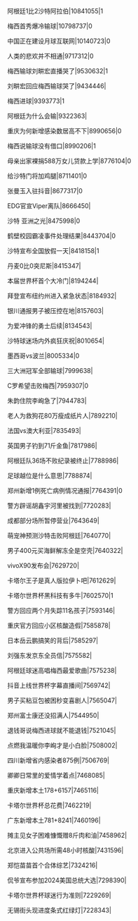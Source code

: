 阿根廷1比2沙特阿拉伯|10841055|1

梅西首秀爆冷输球|10798737|0

中国正在建设月球互联网|10140723|0

人类的悲欢并不相通|9717312|0

梅西输球刘畊宏直播哭了|9530632|1

刘畊宏回应梅西输球哭了|9434446|

梅西进球|9393773|1

阿根廷为什么会输|9322363|

重庆为何新增感染数居高不下|8990656|0

梅西说输球没有借口|8990206|1

母亲出家裸捐588万女儿贷款上学|8776104|0

给沙特门将加鸡腿|8711401|0

张曼玉入驻抖音|8677317|0

EDG官宣Viper离队|8666450|

沙特 亚洲之光|8475998|0

鹤壁校园霸凌事件处理结果|8443704|0

沙特宣布全国放假一天|8418158|1

丹麦0比0突尼斯|8415347|

本届世界杯首个大冷门|8194244|

拜登宣布纽约州进入紧急状态|8184932|

银川通报男子被压控在地|8157603|

为爱冲锋的勇士后续|8134543|

沙特球迷场内外疯狂庆祝|8010654|

墨西哥vs波兰|8005334|0

三大洲冠军全部输球|7999638|

C罗希望击败梅西|7959307|0

朱韵住院李峋急了|7944783|

老人为救狗花80万瘦成纸片人|7892210|

法国vs澳大利亚|7835493|

英国男子钓到71斤金鱼|7817986|

阿根廷队36场不败纪录被终止|7788986|

足球越位是什么意思|7788874|

郑州新增1例死亡病例情况通报|7764391|0

警方辟谣胡鑫宇河里被找到|7720283|

成都部分场所暂停营业|7643649|

萌宠神预测沙特击败阿根廷|7640770|

男子400元买海鲜解冻全是空壳|7640322|

vivoX90发布会|7629720|

卡塔尔王子是真人版拉伊卜吧|7612629|

卡塔尔世界杯黑科技有多牛|7602570|1

警方回应两个月失踪11名孩子|7593146|

重庆官方回应小区核酸造假|7585878|

日本岳云鹏搞笑的背后|7585297|

刘强东发京东全员信|7575582|

阿根廷球迷高唱梅西最爱歌曲|7575238|

抖音上线世界杯字幕直播间|7569742|

男子买粘豆包被困秒变喜剧人|7565047|

郑州富士康还没招满人|7544950|

退钱哥说梅西进球就不能退钱|7521045|

点燃我温暖你李峋才是小白脸|7508002|

四川新增省内感染者875例|7506769|

卿卿日常里的爱情学着点|7468085|

重庆新增本土178+6157|7465116|

卡塔尔世界杯总花费|7462219|

广东新增本土781+8241|7460196|

摊主见女子困难慷慨赠8斤肉和油|7458962|

北京进入公共场所需48小时核酸|7431596|

郑恺苗苗首个合体综艺|7324216|

侃爷宣布参加2024美国总统大选|7298390|

卡塔尔世界杯球迷行为准则|7229269|

无锡街头现进度条式红绿灯|7228343|

